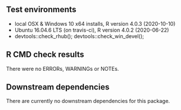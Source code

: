 ## Test environments

* local OSX & Windows 10 x64 installs, R version 4.0.3 (2020-10-10)
* Ubuntu 16.04.6 LTS (on travis-ci), R version 4.0.2 (2020-06-22)
* devtools::check_rhub(); devtools::check_win_devel();

## R CMD check results

There were no ERRORs, WARNINGs or NOTEs.

## Downstream dependencies

There are currently no downstream dependencies for this package.